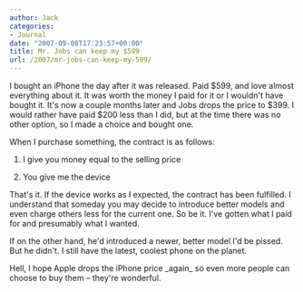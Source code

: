 ```yaml
---
author: Jack
categories:
- Journal
date: "2007-09-08T17:23:57+00:00"
title: Mr. Jobs can keep my $599
url: /2007/mr-jobs-can-keep-my-599/
---
```


I bought an iPhone the day after it was released. Paid $599, and love almost everything about it. It was worth the money I paid for it or I wouldn't have bought it. It's now a couple months later and Jobs drops the price to $399. I would rather have paid $200 less than I did, but at the time there was no other option, so I made a choice and bought one. 

When I purchase something, the contract is as follows: 

1. I give you money equal to the selling price
  

  
2. You give me the device 

That's it. If the device works as I expected, the contract has been fulfilled. I understand that someday you may decide to introduce better models and even charge others less for the current one. So be it. I've gotten what I paid for and presumably what I wanted. 

If on the other hand, he'd introduced a newer, better model I'd be pissed. But he didn't. I still have the latest, coolest phone on the planet. 

Hell, I hope Apple drops the iPhone price \_again\_ so even more people can choose to buy them &#8211; they're wonderful.